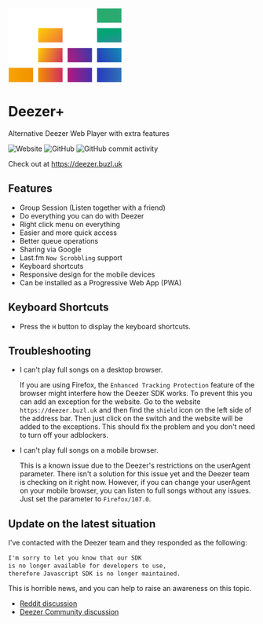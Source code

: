 ![](src/assets/deezer.svg)
# Deezer+
Alternative Deezer Web Player with extra features

![Website](https://img.shields.io/website?down_color=red&down_message=offline&up_color=success&up_message=online&url=https%3A%2F%2Fdeezer.buzl.uk)
![GitHub](https://img.shields.io/github/license/kaangiray26/deezer-plus?color=blue)
![GitHub commit activity](https://img.shields.io/github/commit-activity/m/kaangiray26/deezer-plus)

Check out at https://deezer.buzl.uk

## Features
- Group Session (Listen together with a friend)
- Do everything you can do with Deezer
- Right click menu on everything
- Easier and more quick access
- Better queue operations
- Sharing via Google
- Last.fm `Now Scrobbling` support
- Keyboard shortcuts
- Responsive design for the mobile devices
- Can be installed as a Progressive Web App (PWA)

## Keyboard Shortcuts
- Press the `H` button to display the keyboard shortcuts.

## Troubleshooting
- I can't play full songs on a desktop browser.

  If you are using Firefox, the `Enhanced Tracking Protection` feature of the browser might interfere how the Deezer SDK works. To prevent this you can add an exception for the website. Go to the website `https://deezer.buzl.uk` and then find the `shield` icon on the left side of the address bar. Then just click on the switch and the website will be added to the exceptions. This should fix the problem and you don't need to turn off your adblockers.
  
- I can't play full songs on a mobile browser.

  This is a known issue due to the Deezer's restrictions on the userAgent parameter. There isn't a solution for this issue yet and the Deezer team is checking on it right now. However, if you can change your userAgent on your mobile browser, you can listen to full songs without any issues. Just set the parameter to `Firefox/107.0`.

## Update on the latest situation
I've contacted with the Deezer team and they responded as the following:
```
I'm sorry to let you know that our SDK
is no longer available for developers to use,
therefore Javascript SDK is no longer maintained.
```

This is horrible news, and you can help to raise an awareness on this topic.  
* [Reddit discussion](https://redd.it/zebkcd)
* [Deezer Community discussion](https://en.deezercommunity.com/features-feedback-44/help-wanted-deezer-javascript-sdk-is-no-longer-maintained-75670?postid=219524#post219524)
```

